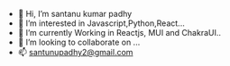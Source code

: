 - 👋 Hi, I’m santanu kumar padhy
- 👀 I’m interested in Javascript,Python,React...
- 🌱 I’m currently Working in  Reactjs, MUI and ChakraUI..
- 💞️ I’m looking to collaborate on ...
- 📫 santunupadhy2@gmail.com

<!---
1mv20mc042/1mv20mc042 is a ✨ special ✨ repository because its `README.md` (this file) appears on your GitHub profile.
You can click the Preview link to take a look at your changes.
--->
